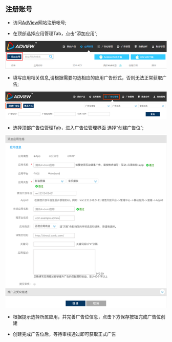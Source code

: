 ## 注册账号
  - 访问[AdView](http://www.adview.cn)网站注册帐号;
  
  - 在顶部选择应用管理Tab，点击“添加应用”;
  
  ![](../_image/reg-nav.png)
  
  - 填写应用相关信息,请根据需要勾选相应的应用广告形式，否则无法正常获取广告;
  
  ![](../_image/create-position.png)
  
  - 选择顶部广告位管理Tab，进入广告位管理界面 选择“创建广告位”;
  
  ![](../_image/set-ad-info.png)
  
  - 根据提示选择所属应用，并完善广告位信息，点击下方保存按钮完成广告位创建
  
  - 创建完成广告位后，等待审核通过即可获取正式广告
  
  
